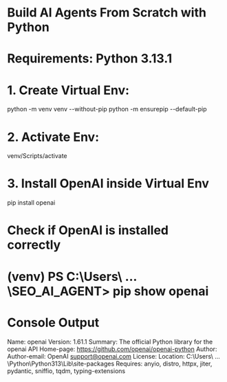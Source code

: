 # Build AI Agents From Scratch with Python

# Requirements: Python 3.13.1

# 1. Create Virtual Env: 
python -m venv venv --without-pip
python -m ensurepip --default-pip

# 2. Activate Env:
venv/Scripts/activate

# 3. Install OpenAI inside Virtual Env
pip install openai

# Check if OpenAI is installed correctly 
# (venv) PS C:\Users\ ... \SEO_AI_AGENT> pip show openai
# Console Output
Name: openai
Version: 1.61.1
Summary: The official Python library for the openai API
Home-page: https://github.com/openai/openai-python
Author:
Author-email: OpenAI <support@openai.com>
License:
Location: C:\Users\ ... \Python\Python313\Lib\site-packages
Requires: anyio, distro, httpx, jiter, pydantic, sniffio, tqdm, typing-extensions


